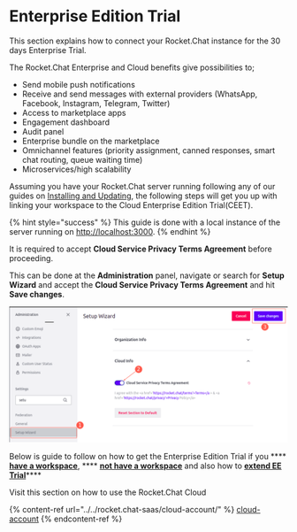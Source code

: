 # Enterprise Edition Trial

This section explains how to connect your Rocket.Chat instance for the 30 days Enterprise Trial.

The Rocket.Chat Enterprise and Cloud benefits give possibilities to;

* Send mobile push notifications
* Receive and send messages with external providers (WhatsApp, Facebook, Instagram, Telegram, Twitter)
* Access to marketplace apps
* Engagement dashboard
* Audit panel
* Enterprise bundle on the marketplace
* Omnichannel features (priority assignment, canned responses, smart chat routing, queue waiting time)
* Microservices/high scalability

Assuming you have your Rocket.Chat server running following any of our guides on [Installing and Updating](../../quick-start/installing-and-updating/), the following steps will get you up with linking your workspace to the Cloud Enterprise Edition Trial(CEET).

{% hint style="success" %}
This guide is done with a local instance of the server running on [http://localhost:3000](http://localhost:3000).
{% endhint %}

It is required to accept **Cloud Service Privacy Terms Agreement** before proceeding.&#x20;

This can be done at the **Administration** panel, navigate or search for **Setup Wizard** and accept the **Cloud Service Privacy Terms Agreement** and hit **Save changes**.

![](<../../.gitbook/assets/image (643).png>)

Below is guide to follow on how to get the Enterprise Edition Trial if you **** [**have a workspace**](has-workspace.md), **** [**not have a workspace**](does-not-have-a-workspace.md) and also how to [**extend EE Trial**](extending-trial.md)****

Visit this section on how to use the Rocket.Chat Cloud

{% content-ref url="../../rocket.chat-saas/cloud-account/" %}
[cloud-account](../../rocket.chat-saas/cloud-account/)
{% endcontent-ref %}
